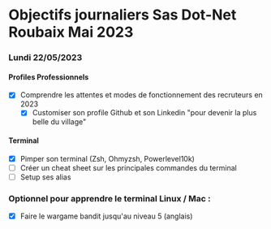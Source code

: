 # Objectifs journaliers Sas Dot-Net Roubaix Mai 2023

### Lundi 22/05/2023

#### Profiles Professionnels

- [X] Comprendre les attentes et modes de fonctionnement des recruteurs en 2023
  - [X] Customiser son profile Github et son Linkedin "pour devenir la plus belle du village"

#### Terminal

- [X] Pimper son terminal (Zsh, Ohmyzsh, Powerlevel10k)
- [ ] Créer un cheat sheet sur les principales commandes du terminal
- [ ] Setup ses alias

### Optionnel pour apprendre le terminal Linux / Mac :

- [X] Faire le wargame bandit jusqu'au niveau 5 (anglais)
